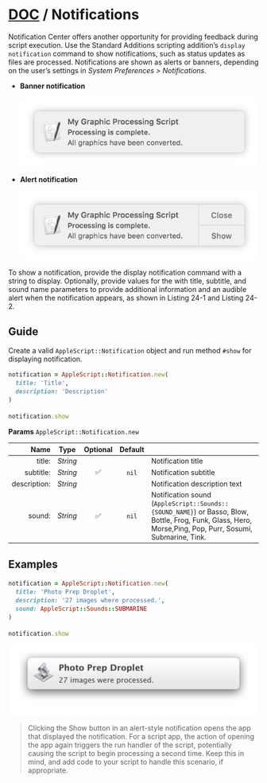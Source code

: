 # [DOC](./main.md) / Notifications

Notification Center offers another opportunity for providing feedback during script execution. Use the Standard Additions scripting addition’s `display notification` command to show notifications, such as status updates as files are processed. Notifications are shown as alerts or banners, depending on the user’s settings in *System Preferences > Notifications*.

- **Banner notification**

  ![Banner](./img/notification/banner.png "Banner")

- **Alert notification**

  ![Alert](./img/notification/alert.png "Alert")

To show a notification, provide the display notification command with a string to display. Optionally, provide values for the with title, subtitle, and sound name parameters to provide additional information and an audible alert when the notification appears, as shown in Listing 24-1 and Listing 24-2.

## Guide

Create a valid `AppleScript::Notification` object and run method `#show` for displaying notification.

```ruby
notification = AppleScript::Notification.new(
  title: 'Title',
  description: 'Description'
)

notification.show
```

**Params** `AppleScript::Notification.new`

|         Name |   Type   |      Optional      | Default |                    |
| -----------: | :------: | :----------------: | :-----: | :----------------- |
|       title: | *String* |                    |         | Notification title |
|    subtitle: | *String* | :white_check_mark: |  `nil`  | Notification subtitle |
| description: | *String* |                    |         | Notification description text |
|       sound: | *String* | :white_check_mark: |  `nil`  | Notification sound (`AppleScript::Sounds::{SOUND_NAME}`) or Basso, Blow, Bottle, Frog, Funk, Glass, Hero, Morse,Ping, Pop, Purr, Sosumi, Submarine, Tink. |

## Examples

```ruby
notification = AppleScript::Notification.new(
  title: 'Photo Prep Droplet',
  description: '27 images where processed.',
  sound: AppleScript::Sounds::SUBMARINE
)

notification.show
```

![Example](./img/notification/example.png "Example")

> Clicking the Show button in an alert-style notification opens the app that displayed the notification. For a script app, the action of opening the app again triggers the run handler of the script, potentially causing the script to begin processing a second time. Keep this in mind, and add code to your script to handle this scenario, if appropriate.
